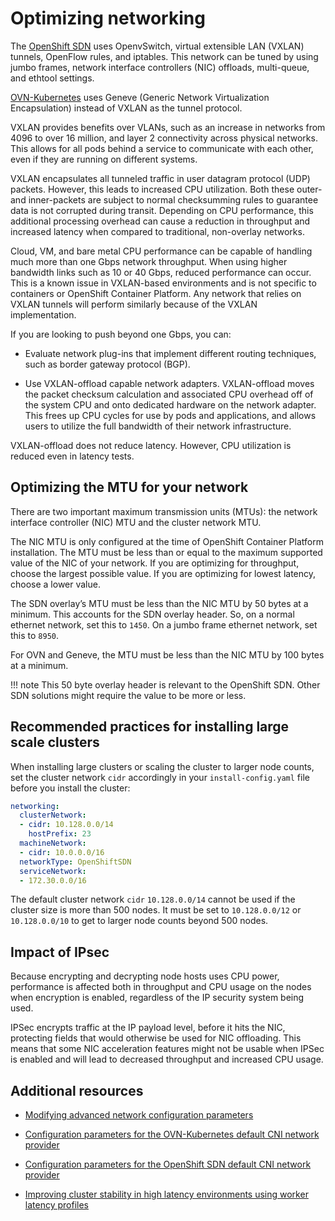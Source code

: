 # Optimizing networking

The [OpenShift SDN](../networking/openshift_sdn/about-openshift-sdn/#about-openshift-sdn) uses OpenvSwitch, virtual extensible LAN (VXLAN) tunnels, OpenFlow rules, and iptables. This network can be tuned by using jumbo frames, network interface controllers (NIC) offloads, multi-queue, and ethtool settings.

[OVN-Kubernetes](../networking/ovn_kubernetes_network_provider/about-ovn-kubernetes/#about-ovn-kubernetes) uses Geneve (Generic Network Virtualization Encapsulation) instead of VXLAN as the tunnel protocol.

VXLAN provides benefits over VLANs, such as an increase in networks from 4096 to over 16 million, and layer 2 connectivity across physical networks. This allows for all pods behind a service to communicate with each other, even if they are running on different systems.

VXLAN encapsulates all tunneled traffic in user datagram protocol (UDP) packets. However, this leads to increased CPU utilization. Both these outer- and inner-packets are subject to normal checksumming rules to guarantee data is not corrupted during transit. Depending on CPU performance, this additional processing overhead can cause a reduction in throughput and increased latency when compared to traditional, non-overlay networks.

Cloud, VM, and bare metal CPU performance can be capable of handling much more than one Gbps network throughput. When using higher bandwidth links such as 10 or 40 Gbps, reduced performance can occur. This is a known issue in VXLAN-based environments and is not specific to containers or OpenShift Container Platform. Any network that relies on VXLAN tunnels will perform similarly because of the VXLAN implementation.

If you are looking to push beyond one Gbps, you can:

-   Evaluate network plug-ins that implement different routing techniques, such as border gateway protocol (BGP).

-   Use VXLAN-offload capable network adapters. VXLAN-offload moves the packet checksum calculation and associated CPU overhead off of the system CPU and onto dedicated hardware on the network adapter. This frees up CPU cycles for use by pods and applications, and allows users to utilize the full bandwidth of their network infrastructure.

VXLAN-offload does not reduce latency. However, CPU utilization is reduced even in latency tests.

## Optimizing the MTU for your network

There are two important maximum transmission units (MTUs): the network interface controller (NIC) MTU and the cluster network MTU.

The NIC MTU is only configured at the time of OpenShift Container Platform installation. The MTU must be less than or equal to the maximum supported value of the NIC of your network. If you are optimizing for throughput, choose the largest possible value. If you are optimizing for lowest latency, choose a lower value.

The SDN overlay’s MTU must be less than the NIC MTU by 50 bytes at a minimum. This accounts for the SDN overlay header. So, on a normal ethernet network, set this to `1450`. On a jumbo frame ethernet network, set this to `8950`.

For OVN and Geneve, the MTU must be less than the NIC MTU by 100 bytes at a minimum.

!!! note
    This 50 byte overlay header is relevant to the OpenShift SDN. Other SDN solutions might require the value to be more or less.

## Recommended practices for installing large scale clusters

When installing large clusters or scaling the cluster to larger node counts, set the cluster network `cidr` accordingly in your `install-config.yaml` file before you install the cluster:

``` yaml
networking:
  clusterNetwork:
  - cidr: 10.128.0.0/14
    hostPrefix: 23
  machineNetwork:
  - cidr: 10.0.0.0/16
  networkType: OpenShiftSDN
  serviceNetwork:
  - 172.30.0.0/16
```

The default cluster network `cidr` `10.128.0.0/14` cannot be used if the cluster size is more than 500 nodes. It must be set to `10.128.0.0/12` or `10.128.0.0/10` to get to larger node counts beyond 500 nodes.

## Impact of IPsec

Because encrypting and decrypting node hosts uses CPU power, performance is affected both in throughput and CPU usage on the nodes when encryption is enabled, regardless of the IP security system being used.

IPSec encrypts traffic at the IP payload level, before it hits the NIC, protecting fields that would otherwise be used for NIC offloading. This means that some NIC acceleration features might not be usable when IPSec is enabled and will lead to decreased throughput and increased CPU usage.

## Additional resources

-   [Modifying advanced network configuration parameters](../installing/installing_aws/installing-aws-network-customizations/#modifying-nwoperator-config-startup_installing-aws-network-customizations)

-   [Configuration parameters for the OVN-Kubernetes default CNI network provider](../networking/cluster-network-operator/#nw-operator-configuration-parameters-for-ovn-sdn_cluster-network-operator)

-   [Configuration parameters for the OpenShift SDN default CNI network provider](../networking/cluster-network-operator/#nw-operator-configuration-parameters-for-openshift-sdn_cluster-network-operator)

-   [Improving cluster stability in high latency environments using worker latency profiles](../scalability_and_performance/scaling-worker-latency-profiles/#scaling-worker-latency-profiles)
